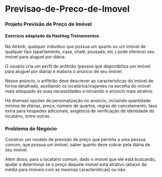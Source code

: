 # Previsao-de-Preco-de-Imovel
### Projeto Previsão de Preço de Imóvel

#### Exercício adaptado da Hashtag Treinamentos

No Airbnb, qualquer indivíduo que possua um quarto ou um imóvel de qualquer tipo (apartamento, casa, chalé, pousada, etc.) pode oferecer seu imóvel para aluguel por diária.

O usuário cria um perfil de anfitrião (pessoa que disponibiliza um imóvel para aluguel por diária) e elabora o anúncio de seu imóvel.

Nesse anúncio, o anfitrião deve descrever as características do imóvel de forma detalhada, auxiliando os locatários/viajantes na escolha do imóvel mais adequado às suas necessidades e tornando o anúncio mais atrativo.

Há diversas opções de personalização no anúncio, incluindo quantidade mínima de diárias, preço, número de quartos, regras de cancelamento, taxa extra para hóspedes adicionais, exigência de verificação de identidade do locatário, entre outras.

### Problema de Negócio

Construir um modelo de previsão de preço que permita a uma pessoa comum, que possua um imóvel, saber quanto deve cobrar pela diária de seu imóvel.

Além disso, para o locatário comum, dado o imóvel que ele está buscando, ajudar a determinar se o preço daquele imóvel está atrativo (abaixo da média para imóveis com as mesmas características) ou não.

